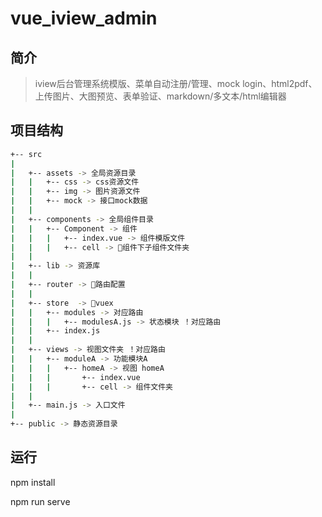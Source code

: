 # vue_iview_admin

## 简介
> iview后台管理系统模版、菜单自动注册/管理、mock login、html2pdf、上传图片、大图预览、表单验证、markdown/多文本/html编辑器


## 项目结构

```bash
+-- src
|
|   +-- assets -> 全局资源目录
|   |   +-- css -> css资源文件
|   |   +-- img -> 图片资源文件
|   |   +-- mock -> 接口mock数据
|   |
|   +-- components -> 全局组件目录
|   |   +-- Component -> 组件
|   |   |   +-- index.vue -> 组件模版文件
|   |   |   +-- cell -> 组件下子组件文件夹
|   |
|   +-- lib -> 资源库
|   |
|   +-- router -> 路由配置
|   |
|   +-- store  -> vuex
|   |   +-- modules -> 对应路由
|   |   |   +-- modulesA.js -> 状态模块 ！对应路由
|   |   +-- index.js
|   |
|   +-- views -> 视图文件夹 ！对应路由
|   |   +-- moduleA -> 功能模块A
|   |   |   +-- homeA -> 视图 homeA
|   |   |       +-- index.vue
|   |   |       +-- cell -> 组件文件夹
|   |
|   +-- main.js -> 入口文件
|
+-- public -> 静态资源目录
```
## 运行

npm install

npm run serve
